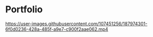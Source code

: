 # Portfolio
<!-- <img src="TejasPicture.jpeg" height="100" width="100"> -->
<!-- ![](TejasPicture.jpeg) -->





https://user-images.githubusercontent.com/107451256/187974301-6f0d0236-428a-485f-a9e7-c900f2aae062.mp4

